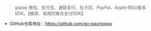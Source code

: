 > gopay 微信、支付宝、通联支付、拉卡拉、PayPal、Apple 的Go版本SDK。【极简、易用的聚合支付SDK】

- GitHub仓库地址：https://github.com/go-pay/gopay